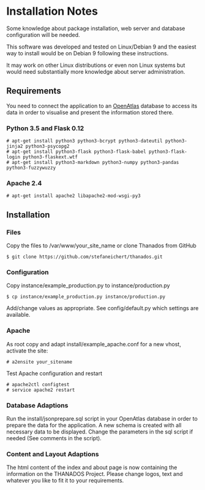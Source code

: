 # Installation Notes

Some knowledge about package installation, web server and database configuration will be needed.

This software was developed and tested on Linux/Debian 9 and the easiest way to install would be on Debian 9 following these instructions.

It may work on other Linux distributions or even non Linux systems but would need substantially more
knowledge about server administration.

## Requirements

You need to connect the application to an [OpenAtlas](https://openatlas.eu) database to access its data in order to visualise and present the information stored there. 

### Python 3.5 and Flask 0.12

    # apt-get install python3 python3-bcrypt python3-dateutil python3-jinja2 python3-psycopg2
    # apt-get install python3-flask python3-flask-babel python3-flask-login python3-flaskext.wtf
    # apt-get install python3-markdown python3-numpy python3-pandas python3-fuzzywuzzy

### Apache 2.4

    # apt-get install apache2 libapache2-mod-wsgi-py3


## Installation

### Files

Copy the files to /var/www/your_site_name or clone Thanados from GitHub

    $ git clone https://github.com/stefaneichert/thanados.git


### Configuration

Copy instance/example_production.py to instance/production.py

    $ cp instance/example_production.py instance/production.py

Add/change values as appropriate. See config/default.py which settings are available.

### Apache

As root copy and adapt install/example_apache.conf for a new vhost, activate the site:

    # a2ensite your_sitename

Test Apache configuration and restart

    # apache2ctl configtest
    # service apache2 restart
    
### Database Adaptions

Run the install/jsonprepare.sql script in your OpenAtlas database in order to prepare the data for the application.
A new schema is created with all necessary data to be displayed. Change the parameters in the sql script if needed (See comments in the script).

### Content and Layout Adaptions

The html content of the index and about page is now containing the information on the THANADOS Project. Please change logos, text and whatever you like to fit it to your requirements. 


